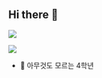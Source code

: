## Hi there 👋

<img src="https://capsule-render.vercel.app/api?type=wave&color=auto&height=300&section=header&text=Youngeyaa&fontSize=90" />


<a href="https://www.instagram.com/youngeyaaa?igsh=dGplOGVlOWs4NDJq&utm_source=qr" target="_blank"><img src="https://img.shields.io/badge/Instagram-E4405F?style=flat-square&logo=Instagram&logoColor=white"/></a>


- 🌱 아무것도 모르는 4학년


